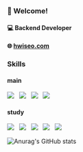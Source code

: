 ### 🐬 Welcome!
#### :computer: Backend Developer
#### :globe_with_meridians: [hwiseo.com](http://hwiseo.com)
  
### Skills
#### main 
<img src="https://img.shields.io/badge/Java-007396?style=for-the-badge&logo=Java&logoColor=white"> &nbsp;
<img src="https://img.shields.io/badge/Spring-6DB33F?style=for-the-badge&logo=spring&logoColor=white"> &nbsp;
<img src="https://img.shields.io/badge/MyBatis-004088?style=for-the-badge&logo=mybatis&logoColor=white"> &nbsp;
<img src="https://img.shields.io/badge/Oracle-F80000?style=for-the-badge&logo=oracle&logoColor=white"> &nbsp;


#### study
<img src="https://img.shields.io/badge/SpringBoot-6DB33F?style=for-the-badge&logo=springboot&logoColor=white"> &nbsp;
<img src="https://img.shields.io/badge/Jpa-004088?style=for-the-badge&logo=jpa&logoColor=white"> &nbsp;
<img src="https://img.shields.io/badge/QueryDSL-004088?style=for-the-badge&logo=querydsl&logoColor=white"> &nbsp;
<img src="https://img.shields.io/badge/Kafka-231F20?style=for-the-badge&logo=apachekafka&logoColor=white"> &nbsp;
<img src="https://img.shields.io/badge/Mysql-4479A1?style=for-the-badge&logo=mysql&logoColor=white"> &nbsp;

![Anurag's GitHub stats](https://github-readme-stats.vercel.app/api?username=hwiseo-cho&show_icons=true&bg_color=00000000)
